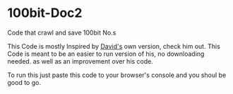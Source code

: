 # 100bit-Doc2
Code that crawl and save 100bit No.s

This Code is mostly Inspired by [David's](https://github.com/DaveDood2/100bitProject) own version, check him out. This Code is meant to be an easier to run version of his, no downloading needed. as well as an improvement over his code.

To run this just paste this code to your browser's console and you shoul be good to go.
